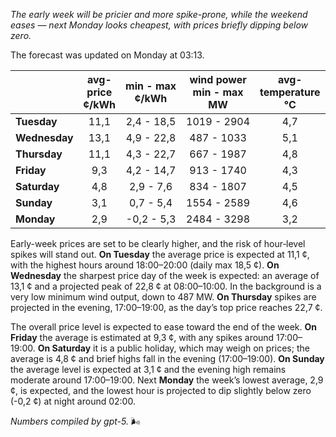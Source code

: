 *The early week will be pricier and more spike-prone, while the weekend eases — next Monday looks cheapest, with prices briefly dipping below zero.*

The forecast was updated on Monday at 03:13.

|  | avg-<br>price<br>¢/kWh | min - max<br>¢/kWh | wind power<br>min - max<br>MW | avg-<br>temperature<br>°C |
|:-------------|:----------------:|:----------------:|:-------------:|:-------------:|
| **Tuesday** | 11,1 | 2,4 - 18,5 | 1019 - 2904 | 4,7 |
| **Wednesday** | 13,1 | 4,9 - 22,8 | 487 - 1033 | 5,1 |
| **Thursday** | 11,1 | 4,3 - 22,7 | 667 - 1987 | 4,8 |
| **Friday** | 9,3 | 4,2 - 14,7 | 913 - 1740 | 4,3 |
| **Saturday** | 4,8 | 2,9 - 7,6 | 834 - 1807 | 4,5 |
| **Sunday** | 3,1 | 0,7 - 5,4 | 1554 - 2589 | 4,6 |
| **Monday** | 2,9 | -0,2 - 5,3 | 2484 - 3298 | 3,2 |

Early-week prices are set to be clearly higher, and the risk of hour‑level spikes will stand out. **On Tuesday** the average price is expected at 11,1 ¢, with the highest hours around 18:00–20:00 (daily max 18,5 ¢). **On Wednesday** the sharpest price day of the week is expected: an average of 13,1 ¢ and a projected peak of 22,8 ¢ at 08:00–10:00. In the background is a very low minimum wind output, down to 487 MW. **On Thursday** spikes are projected in the evening, 17:00–19:00, as the day’s top price reaches 22,7 ¢.

The overall price level is expected to ease toward the end of the week. **On Friday** the average is estimated at 9,3 ¢, with any spikes around 17:00–19:00. **On Saturday** it is a public holiday, which may weigh on prices; the average is 4,8 ¢ and brief highs fall in the evening (17:00–19:00). **On Sunday** the average level is expected at 3,1 ¢ and the evening high remains moderate around 17:00–19:00. Next **Monday** the week’s lowest average, 2,9 ¢, is expected, and the lowest hour is projected to dip slightly below zero (-0,2 ¢) at night around 02:00.

*Numbers compiled by gpt-5.* 🌬️
